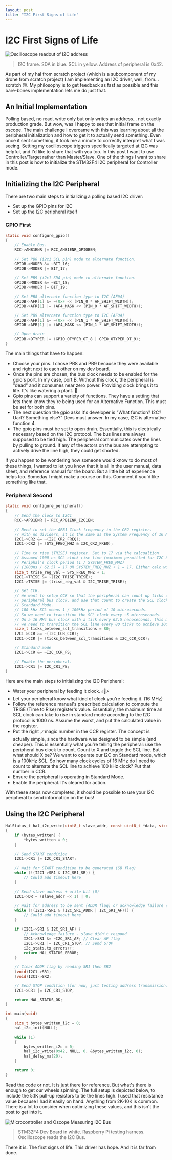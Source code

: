 ```yaml
---
layout: post
title: "I2C First Signs of Life"
---
```


# I2C First Signs of Life

![Oscilloscope readout of I2C address](/assets/i2c_first_address_oscilloscope.png)
> I2C frame. SDA in blue. SCL in yellow. Address of peripheral is 0x42.

As part of my hal from scratch project (which is a subcomponent of my drone from scratch project) I am implementing an I2C driver, well, from... scratch 🙃. My philosophy is to get feedback as fast as possible and this bare-bones implementation lets me do just that.

## An Initial Implementation

Polling based, no read, write only but only writes an address... not exactly production grade. But wow, was I happy to see that initial frame on the oscope. The main challenge I overcame with this was learning about all the peripheral initialization and how to get it to actually send something. Even once it sent something, it took me a minute to correctly interpret what I was seeing. Setting my oscilloscope triggers specifically targeted at I2C was helpful, and I'd like to share that with you too. In this post I want to use Controller/Target rather than Master/Slave. One of the things I want to share in this post is how to initialize the STM32F4 I2C peripheral for Controller mode.

## Initializing the I2C Peripheral

There are two main steps to initializing a polling based I2C driver:

- Set up the GPIO pins for I2C
- Set up the I2C peripheral itself

### GPIO First
```C
static void configure_gpio()
{
    // Enable Bus.
    RCC->AHB1ENR |= RCC_AHB1ENR_GPIOBEN;

    // Set PB8 (i2c1 SCL pin) mode to alternate function.
    GPIOB->MODER &= ~BIT_16;
    GPIOB->MODER |= BIT_17;

    // Set PB9 (i2c1 SDA pin) mode to alternate function.
    GPIOB->MODER &= ~BIT_18;
    GPIOB->MODER |= BIT_19;

    // Set PB8 alternate function type to I2C (AF04)
    GPIOB->AFR[1] &= ~(0xF << (PIN_0 * AF_SHIFT_WIDTH));
    GPIOB->AFR[1] |= (AF4_MASK << (PIN_0 * AF_SHIFT_WIDTH));

    // Set PB9 alternate function type to I2C (AF04)
    GPIOB->AFR[1] &= ~(0xF << (PIN_1 * AF_SHIFT_WIDTH));
    GPIOB->AFR[1] |= (AF4_MASK << (PIN_1 * AF_SHIFT_WIDTH));

    // Open drain
    GPIOB->OTYPER |= (GPIO_OTYPER_OT_8 | GPIO_OTYPER_OT_9);
}
```

The main things that have to happen:
- Choose your pins. I chose PB8 and PB9 because they were available and right next to each other on my dev board.
- Once the pins are chosen, the bus clock needs to be enabled for the gpio's port. In my case, port B. Without this clock, the peripheral is "dead" and it consumes near zero power. Providing clock brings it to life. It's like watering a plant. 🌱
- Gpio pins can support a variety of functions. They have a setting that lets them know they're being used for an Alternative Function. This must be set for both pins.
- The next question the gpio asks it's developer is "What function? I2C? Uart? Something else?" Devs must answer. In my case, I2C is alternative function 4.
- The gpio pins must be set to open drain. Essentially, this is electrically necessary based on the I2C protocol. The bus lines are always supposed to be tied high. The peripheral communicates over the lines by pulling to ground. If any of the actors on the bus are attempting to actively drive the line high, they could get shorted.

If you happen to be wondering how someone would know to do most of these things, I wanted to let you know that it is all in the user manual, data sheet, and reference manual for the board. But a little bit of experience helps too. Someday I might make a course on this. Comment if you'd like something like that.

### Peripheral Second

```C
static void configure_peripheral()
{
    // Send the clock to I2C1
    RCC->APB1ENR |= RCC_APB1ENR_I2C1EN;

    // Need to set the APB1 Clock frequency in the CR2 register.
    // With no dividers, it is the same as the System Frequency of 16 MHz.
    I2C1->CR2 &= ~(I2C_CR2_FREQ);
    I2C1->CR2 |= (SYS_FREQ_MHZ & I2C_CR2_FREQ);

    // Time to rise (TRISE) register. Set to 17 via the calcualtion
    // Assumed 1000 ns SCL clock rise time (maximum permitted for I2C Standard Mode)
    // Periphal's clock period (1 / SYSTEM_FREQ_MHZ)
    // (1000ns / 62.5) = 17 OR SYSTEM_FREQ_MHZ + 1 = 17. Either calc works.
    size_t trise_reg_val = SYS_FREQ_MHZ + 1;
    I2C1->TRISE &= ~(I2C_TRISE_TRISE);
    I2C1->TRISE |= (trise_reg_val & I2C_TRISE_TRISE);

    // Set CCR.
    // We want to setup CCR so that the peripheral can count up ticks of the
    // peripheral bus clock, and use that count to create the SCL clock at 100kHz for
    // Standard Mode.
    // 100 kHz SCL means 1 / 100kHz period of 10 microseconds.
    // So we need to transition the SCL clock every ~5 microseconds.
    // On a 16 MHz bus clock with a tick every 62.5 nanoseconds, this means
    // we need to transition the SCL line every 80 ticks to achieve 100kHz SCL line.
    size_t ticks_between_scl_transitions = 80;
    I2C1->CCR &= ~(I2C_CCR_CCR);
    I2C1->CCR |= (ticks_between_scl_transitions & I2C_CCR_CCR);

    // Standard mode
    I2C1->CCR &= ~I2C_CCR_FS;

    // Enable the peripheral.
    I2C1->CR1 |= I2C_CR1_PE;
}
```

Here are the main steps to initializing the I2C Peripheral:

- Water your peripheral by feeding it clock. 💧🌱⚡
- Let your peripheral know what kind of clock you're feeding it. (16 MHz)
- Follow the reference manual's prescribed calculation to compute the TRISE (Time to Rise) register's value. Essentially, the maximum time an SCL clock can take to rise in standard mode according to the I2C protocol is 1000 ns. Assume the worst, and put the calculated value in the register.
- Put the right 🪄magic number in the CCR register. The concept is actually simple, since the hardware was designed to be simple (and cheaper). This is essentially what you're telling the peripheral: use the peripheral bus clock to count. Count to X and toggle the SCL line. But what should X be? We want to operate our I2C on Standard mode, which is a 100kHz SCL. So how many clock cycles of 16 MHz do I need to count to alternate the SCL line to achieve 100 kHz clock? Put that number in CCR.
- Ensure the peripheral is operating in Standard Mode.
- Enable the peripheral. It's cleared for action.

With these steps now completed, it should be possible to use your I2C peripheral to send information on the bus!

## Using the I2C Peripheral

```C
HalStatus_t hal_i2c_write(uint8_t slave_addr, const uint8_t *data, size_t len, size_t *bytes_written, uint32_t timeout_ms)
{
    if (bytes_written) {
        *bytes_written = 0;
    }

    // Send START condition
    I2C1->CR1 |= I2C_CR1_START;

    // Wait for START condition to be generated (SB flag)
    while (!(I2C1->SR1 & I2C_SR1_SB)) {
        // Could add timeout here
    }

    // Send slave address + write bit (0)
    I2C1->DR = (slave_addr << 1) | 0;

    // Wait for address to be sent (ADDR flag) or acknowledge failure (AF flag)
    while (!(I2C1->SR1 & (I2C_SR1_ADDR | I2C_SR1_AF))) {
        // Could add timeout here
    }

    if (I2C1->SR1 & I2C_SR1_AF) {
        // Acknowledge failure - slave didn't respond
        I2C1->SR1 &= ~I2C_SR1_AF; // Clear AF flag
        I2C1->CR1 |= I2C_CR1_STOP; // Send STOP
        i2c_stats.tx_errors++;
        return HAL_STATUS_ERROR;
    }

    // Clear ADDR flag by reading SR1 then SR2
    (void)I2C1->SR1;
    (void)I2C1->SR2;

    // Send STOP condition (for now, just testing address transmission)
    I2C1->CR1 |= I2C_CR1_STOP;

    return HAL_STATUS_OK;
}
```

```C
int main(void)
{
	size_t bytes_written_i2c = 0;
	hal_i2c_init(NULL);

	while (1)
	{
		bytes_written_i2c = 0;
		hal_i2c_write(0x42, NULL, 0, &bytes_written_i2c, 0);
		hal_delay_ms(20);
	}

	return 0;
}
```

Read the code or not. It is just there for reference. But what's there is enough to get our wheels spinning. The full setup is depicted below, to include the 5.1K pull-up resistors to tie the lines high. I used that resistance value because I had it easily on hand. Anything from 2K-10K is common. There is a lot to consider when optimizing these values, and this isn't the post to get into it.

![Microcontroller and Oscope Measuring I2C Bus](/assets/i2c_initial_testing.jpg)
> STM32F4 Dev Board in white. Raspberry Pi testing harness. Oscilloscope reads the I2C Bus.

There it is. The first signs of life. This driver has hope. And it is far from done.
